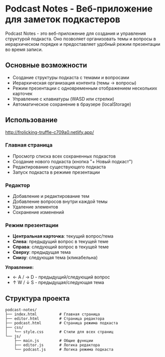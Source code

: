 # Podcast Notes - Веб-приложение для заметок подкастеров


Podcast Notes - это  веб-приложение для создания и управления структурой подкаста. Оно позволяет организовать темы и вопросы в иерархическом порядке и предоставляет удобный режим презентации во время записи.

## Основные возможности

- Создание структуры подкаста с темами и вопросами
- Иерархическая организация контента (темы → вопросы)
- Режим презентации с одновременным отображением нескольких карточек
- Управление с клавиатуры (WASD или стрелки)
- Автоматическое сохранение в браузере (localStorage)


## Использование

http://frolicking-truffle-c709a0.netlify.app/

### Главная страница

- Просмотр списка всех сохраненных подкастов
- Создание нового подкаста (кнопка "+ Новый подкаст")
- Редактирование существующего подкаста
- Запуск подкаста в режиме презентации

### Редактор

- Добавление и редактирование тем
- Добавление вопросов внутри каждой темы
- Удаление элементов
- Сохранение изменений

### Режим презентации

- **Центральная карточка**: текущий вопрос/тема
- **Слева**: предыдущий вопрос в текущей теме
- **Справа**: следующий вопрос в текущей теме
- **Сверху**: предыдущая тема
- **Снизу**: следующая тема (кликабельна)

**Управление:**
- ← A / → D - предыдущий/следующий вопрос
- ↑ W / ↓ S - предыдущая/следующая тема

## Структура проекта

```
podcast-notes/
├── index.html          # Главная страница
├── editor.html         # Страница редактора
├── podcast.html        # Страница режима подкаста
├── css/
│   └── style.css       # Стили для всех страниц
└── js/
    ├── main.js         # Общие функции
    ├── editor.js       # Логика редактора
    └── podcast.js      # Логика режима подкаста
```
